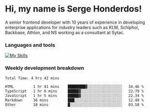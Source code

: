 # Hi, my name is Serge Honderdos!

A senior frontend developer with 10 years of experience in developing enterprise applications for industry leaders such as KLM, Schiphol, Backbase, Athlon, and NS working as a consultant at Sytac.

### Languages and tools
[![My Skills](https://skillicons.dev/icons?i=js,ts,angular,react,vue,nodejs,sqlite,postgres,mongodb,git,azure)](#)

### Weekly development breakdown
<!--START_SECTION:waka-->

```txt
Total Time: 4 hrs 42 mins

HTML         1 hr 41 mins    ████████▓░░░░░░░░░░░░░░░░   34.46 %
TypeScript   1 hr 6 mins     █████▓░░░░░░░░░░░░░░░░░░░   22.79 %
JavaScript   1 hr 5 mins     █████▓░░░░░░░░░░░░░░░░░░░   22.34 %
Markdown     36 mins         ███░░░░░░░░░░░░░░░░░░░░░░   12.48 %
Other        10 mins         █░░░░░░░░░░░░░░░░░░░░░░░░   03.58 %
```

<!--END_SECTION:waka-->

